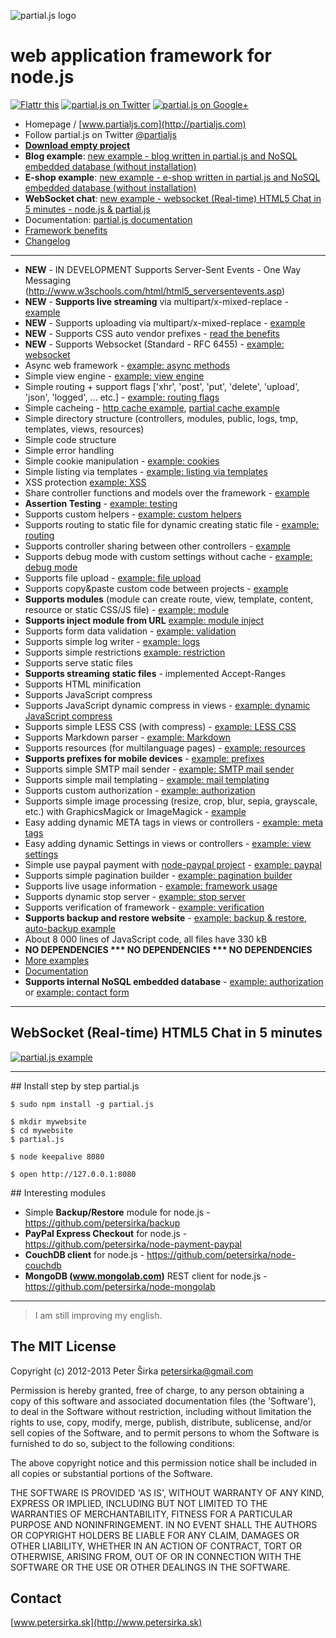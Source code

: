 ![partial.js logo](http://petersirka.sk/partial-js/logo-new.png)

web application framework for node.js
=====================================

[![Flattr this](http://www.partialjs.com/exports/flattr-partial.png)](http://flattr.com/thing/1436218/partial-js-web-application-framework-for-node-js)
[![partial.js on Twitter](http://www.partialjs.com/exports/twitter-partial.png)](https://twitter.com/partialjs)
[![partial.js on Google+](http://www.partialjs.com/exports/google-partial.png)](https://plus.google.com/u/0/b/113175077493180148081/113175077493180148081/posts)

- Homepage / [www.partialjs.com](http://partialjs.com)
- Follow partial.js on Twitter [@partialjs](https://twitter.com/partialjs)
- [__Download empty project__](http://www.partialjs.com/upload/empty-project.zip) 
- __Blog example__: [new example - blog written in partial.js and NoSQL embedded database (without installation)](http://blog.partialjs.com)
- __E-shop example__: [new example - e-shop written in partial.js and NoSQL embedded database (without installation)](http://eshop.partialjs.com)
- __WebSocket chat__: [new example - websocket (Real-time) HTML5 Chat in 5 minutes - node.js & partial.js](http://www.youtube.com/watch?v=lW1vsKMUaKg)
- Documentation: [partial.js documentation](http://partialjs.com/documentation/)
- [Framework benefits](http://www.partialjs.com/benefits/)
- [Changelog](https://github.com/petersirka/partial.js/blob/master/changes.txt)

***

* **NEW** - IN DEVELOPMENT Supports Server-Sent Events - One Way Messaging (http://www.w3schools.com/html/html5_serversentevents.asp)
* **NEW** - __Supports live streaming__ via multipart/x-mixed-replace - [example](https://github.com/petersirka/partial.js/tree/master/examples/live-streaming)
* **NEW** - Supports uploading via multipart/x-mixed-replace - [example](https://github.com/petersirka/partial.js/tree/master/examples/live-streaming-upload)
* **NEW** - Supports CSS auto vendor prefixes - [read the benefits](http://www.partialjs.com/benefits/)
* **NEW** - Supports Websocket (Standard - RFC 6455) - [example: websocket](https://github.com/petersirka/partial.js/tree/master/examples/websocket)
* Async web framework - [example: async methods](https://github.com/petersirka/partial.js/tree/master/examples/async)
* Simple view engine - [example: view engine](https://github.com/petersirka/partial.js/tree/master/examples/views)
* Simple routing + support flags ['xhr', 'post', 'put', 'delete', 'upload', 'json', 'logged', ... etc.] - [example: routing flags](https://github.com/petersirka/partial.js/tree/master/examples/routing-flags)
* Simple cacheing - [http cache example](https://github.com/petersirka/partial.js/tree/master/examples/cache-http), [partial cache example](https://github.com/petersirka/partial.js/tree/master/examples/cache-partial)
* Simple directory structure (controllers, modules, public, logs, tmp, templates, views, resources)
* Simple code structure
* Simple error handling
* Simple cookie manipulation - [example: cookies](https://github.com/petersirka/partial.js/tree/master/examples/cookies)
* Simple listing via templates - [example: listing via templates](https://github.com/petersirka/partial.js/tree/master/examples/templating)
* XSS protection [example: XSS](https://github.com/petersirka/partial.js/tree/master/examples/framework-xss-protection)
* Share controller functions and models over the framework - [example](https://github.com/petersirka/partial.js/tree/master/examples/controller-sharing)
* __Assertion Testing__ - [example: testing](https://github.com/petersirka/partial.js/tree/master/examples/testing)
* Supports custom helpers - [example: custom helpers](https://github.com/petersirka/partial.js/tree/master/examples/View-custom-helper)
* Supports routing to static file for dynamic creating static file - [example: routing](https://github.com/petersirka/partial.js/tree/master/examples/routing)
* Supports controller sharing between other controllers - [example](https://github.com/petersirka/partial.js/tree/master/examples/controller-sharing)
* Supports debug mode with custom settings without cache - [example: debug mode](https://github.com/petersirka/partial.js/tree/master/examples/config-debug-release)
* Supports file upload - [example: file upload](https://github.com/petersirka/partial.js/tree/master/examples/upload-multipart)
* Supports copy&paste custom code between projects - [example](https://github.com/petersirka/partial.js/tree/master/examples/framework-custom)
* __Supports modules__ (module can create route, view, template, content, resource or static CSS/JS file) - [example: module](https://github.com/petersirka/partial.js/tree/master/examples/framework-modules)
* __Supports inject module from URL__ [example: module inject](https://github.com/petersirka/partial.js/tree/master/examples/framework-inject)
* Supports form data validation - [example: validation](https://github.com/petersirka/partial.js/tree/master/examples/validation)
* Supports simple log writer - [example: logs](https://github.com/petersirka/partial.js/tree/master/examples/logs)
* Supports simple restrictions [example: restriction](https://github.com/petersirka/partial.js/tree/master/examples/restrictions-ip)
* Supports serve static files
* __Supports streaming static files__ - implemented Accept-Ranges
* Supports HTML minification
* Supports JavaScript compress
* Supports JavaScript dynamic compress in views - [example: dynamic JavaScript compress](https://github.com/petersirka/partial.js/tree/master/examples/views-javascript-compress)
* Supports simple LESS CSS (with compress) - [example: LESS CSS](https://github.com/petersirka/partial.js/tree/master/examples/css-less)
* Supports Markdown parser - [example: Markdown](https://github.com/petersirka/partial.js/tree/master/examples/markdown)
* Supports resources (for multilanguage pages) - [example: resources](https://github.com/petersirka/partial.js/tree/master/examples/localization-resources)
* __Supports prefixes for mobile devices__ - [example: prefixes](https://github.com/petersirka/partial.js/tree/master/examples/mobile)
* Supports simple SMTP mail sender - [example: SMTP mail sender](https://github.com/petersirka/partial.js/tree/master/examples/email-templating)
* Supports simple mail templating - [example: mail templating](https://github.com/petersirka/partial.js/tree/master/examples/email-templating)
* Supports custom authorization - [example: authorization](https://github.com/petersirka/partial.js/tree/master/examples/authorization)
* Supports simple image processing (resize, crop, blur, sepia, grayscale, etc.)  with GraphicsMagick or ImageMagick - [example](https://github.com/petersirka/partial.js/tree/master/examples/picture-resize)
* Easy adding dynamic META tags in views or controllers - [example: meta tags](https://github.com/petersirka/partial.js/tree/master/examples/views-meta)
* Easy adding dynamic Settings in views or controllers - [example: view settings](https://github.com/petersirka/partial.js/tree/master/examples/views-settings)
* Simple use paypal payment with [node-paypal project](https://github.com/petersirka/node-paypal) - [example: paypal](https://github.com/petersirka/partial.js/tree/master/examples/paypal)
* Supports simple pagination builder - [example: pagination builder](https://github.com/petersirka/partial.js/tree/master/examples/paging)
* Supports live usage information - [example: framework usage](https://github.com/petersirka/partial.js/tree/master/examples/framework-usage)
* Supports dynamic stop server - [example: stop server](https://github.com/petersirka/partial.js/tree/master/examples/framework-stop)
* Supports verification of framework - [example: verification](https://github.com/petersirka/partial.js/tree/master/examples/framework-verification)
* __Supports backup and restore website__ - [example: backup & restore](https://github.com/petersirka/partial.js/tree/master/examples/backup-restore), [auto-backup example](https://github.com/petersirka/partial.js/tree/master/examples/auto-backup)
* About 8 000 lines of JavaScript code, all files have 330 kB
* __NO DEPENDENCIES *** NO DEPENDENCIES *** NO DEPENDENCIES__
* [More examples](https://github.com/petersirka/partial.js/tree/master/examples)
* [Documentation](http://www.partialjs.com/documentation/)
* __Supports internal NoSQL embedded database__ - [example: authorization](https://github.com/petersirka/partial.js/tree/master/examples/authorization) or [example: contact form](https://github.com/petersirka/partial.js/tree/master/examples/contact-form)

***

## WebSocket (Real-time) HTML5 Chat in 5 minutes

[![partial.js example](http://partialjs.com/img/video.jpg)](http://www.youtube.com/watch?v=lW1vsKMUaKg)

***


## Install step by step partial.js

```
$ sudo npm install -g partial.js
```
```
$ mkdir mywebsite
$ cd mywebsite
$ partial.js
```
```
$ node keepalive 8080
```
```
$ open http://127.0.0.1:8080
```

## Interesting modules

* Simple __Backup/Restore__ module for node.js - https://github.com/petersirka/backup
* __PayPal Express Checkout__ for node.js - https://github.com/petersirka/node-payment-paypal
* __CouchDB client__ for node.js - https://github.com/petersirka/node-couchdb
* __MongoDB (www.mongolab.com)__ REST client for node.js - https://github.com/petersirka/node-mongolab

***

> I am still improving my english.

## The MIT License

Copyright (c) 2012-2013 Peter Širka <petersirka@gmail.com>

Permission is hereby granted, free of charge, to any person obtaining a copy of this software and associated documentation files (the 'Software'), to deal in the Software without restriction, including without limitation the rights to use, copy, modify, merge, publish, distribute, sublicense, and/or sell copies of the Software, and to permit persons to whom the Software is furnished to do so, subject to the following conditions:

The above copyright notice and this permission notice shall be included in all copies or substantial portions of the Software.

THE SOFTWARE IS PROVIDED 'AS IS', WITHOUT WARRANTY OF ANY KIND, EXPRESS OR IMPLIED, INCLUDING BUT NOT LIMITED TO THE WARRANTIES OF MERCHANTABILITY, FITNESS FOR A PARTICULAR PURPOSE AND NONINFRINGEMENT. IN NO EVENT SHALL THE AUTHORS OR COPYRIGHT HOLDERS BE LIABLE FOR ANY CLAIM, DAMAGES OR OTHER LIABILITY, WHETHER IN AN ACTION OF CONTRACT, TORT OR OTHERWISE, ARISING FROM, OUT OF OR IN CONNECTION WITH THE SOFTWARE OR THE USE OR OTHER DEALINGS IN THE SOFTWARE.

## Contact

[www.petersirka.sk](http://www.petersirka.sk)
